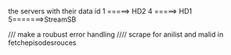 the servers with their data id
1 =====> HD2
4 =====> HD1
5=======>StreamSB

/// make a roubust error handling
//// scrape for anilist and malid in fetchepisodesrouces
